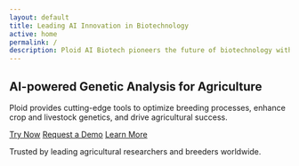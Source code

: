 ```yaml
---
layout: default
title: Leading AI Innovation in Biotechnology
active: home
permalink: /
description: Ploid AI Biotech pioneers the future of biotechnology with advanced AI, revolutionizing agriculture, healthcare, and environmental sustainability. Join us in leading the next wave of biotech innovation.
---
```


<!-- Hero Section -->
<div class="hero-section container d-flex flex-column justify-content-center align-items-center">
  <div class="wow fadeInUp text-center" data-wow-duration="1s">
    <h2 class="p-3"><strong>AI-powered Genetic Analysis for Agriculture</strong></h2>
    <p class="lead">Ploid provides cutting-edge tools to optimize breeding processes, enhance crop and livestock genetics, and drive agricultural success.</p>
    <div class="mt-5 d-flex flex-column flex-md-row justify-content-center align-items-center">
      <a href="/sign-up" class="btn btn-success btn-lg m-2 ploid-hover-up col-6 col-md-auto">Try Now</a>
      <a href="/contact" class="btn btn-outline-success btn-lg m-2 ploid-hover-up col-8 col-md-auto">Request a Demo</a>
      <a href="#features" class="btn text-muted btn-lg m-2 ploid-hover-up col-6 col-md-auto">Learn More</a>
    </div>
  </div>
  <div class="wow fadeInUp text-center" data-wow-duration="1s" data-wow-delay=".5s">
    <p class="mt-5 text-muted">Trusted by leading agricultural researchers and breeders worldwide.</p>
  </div>
</div>

<!-- Features Section -->
<!--
<div id="features" class="features-section bg-body-tertiary">
  <div class="container py-3">
    <p class="text-success-emphasis text-center wow fadeInUp" data-wow-duration="1s"><strong>Our Solutions</strong></p>
    <div class="row">
      <div class="col-md-4 py-3">
        <div class="feature-box wow fadeInUp" data-wow-duration="1s">
          <i class="fas fa-seedling fa-3x text-success"></i>
          <h3 class="mt-3">Crop Optimization</h3>
          <p>Enhance crop genetics and breeding processes to improve yield, quality, and resilience.</p>
        </div>
      </div>
      <div class="col-md-4 py-3">
        <div class="feature-box wow fadeInUp" data-wow-duration="1s">
          <i class="fas fa-dna fa-3x text-success"></i>
          <h3 class="mt-3">Genetic Analysis</h3>
          <p>Unlock the potential of genetic data to drive innovation in agriculture and biotechnology.</p>
        </div>
      </div>
      <div class="col-md-4 py-3">
        <div class="feature-box wow fadeInUp" data-wow-duration="1s">
          <i class="fas fa-microscope fa-3x text-success"></i>
          <h3 class="mt-3">Research Tools</h3>
          <p>Access advanced research tools to accelerate breeding programs and genetic analysis.</p>
        </div>
      </div>
    </div>
  </div>
</div>
-->
